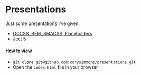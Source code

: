 # Presentations

Just some presentations I've given.

- [OOCSS, BEM, SMACSS, Placeholders](oocss-bem-smacss-placeholders)
- [Jeet 5](jeet-5)

#### How to view
- `git clone git@github.com:corysimmons/presentations.git`
- Open the `index.html` file in your browser
